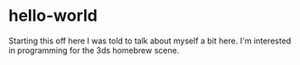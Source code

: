 # hello-world
Starting this off here
I was told to talk about myself a bit here. I'm interested in programming for the 3ds homebrew scene.
